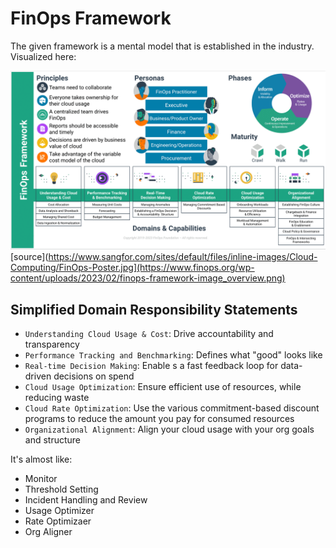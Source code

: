 # FinOps Framework

The given framework is a mental model that is established in the industry. Visualized here:

![FinOps Framework Poster](./finops-framework-image_overview.png) [source](https://www.sangfor.com/sites/default/files/inline-images/Cloud-Computing/FinOps-Poster.jpg](https://www.finops.org/wp-content/uploads/2023/02/finops-framework-image_overview.png)

## Simplified Domain Responsibility Statements

* `Understanding Cloud Usage & Cost`: Drive accountability and transparency
* `Performance Tracking and Benchmarking`: Defines what "good" looks like
* `Real-time Decision Making`: Enable s a fast feedback loop for data-driven decisions on spend
* `Cloud Usage Optimization`: Ensure efficient use of resources, while reducing waste
* `Cloud Rate Optimization`: Use the various commitment-based discount programs to reduce the amount you pay for consumed resources
* `Organizational Alignment`: Align your cloud usage with your org goals and structure

It's almost like:

* Monitor
* Threshold Setting
* Incident Handling and Review
* Usage Optimizer
* Rate Optimizaer
* Org Aligner
